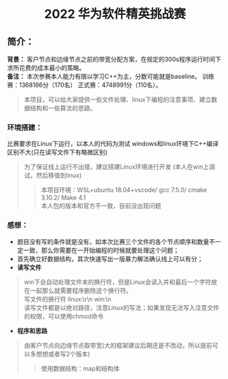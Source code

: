 <h1 align="center">2022&nbsp;华为软件精英挑战赛</h1> 

## 简介：  
__背景：__ 客户节点和边缘节点之前的带宽分配方案，在规定的300s程序运行时间下求所花费的成本最小的策略。  
__备注：__ 本次参赛本人能力有限以学习C++为主，分数可能就是baseline。 训练赛：1368166分（170名） 正式赛：4748991分（110名）。  
>本项目，可以给大家提供一些文件处理、linux下编程的注意事项、建立数据结构和一些算法的思路。   
### 环境搭建：  
比赛要求在Linux下运行，以本人的代码为测试 windows和linux环境下C++编译区别不大(只在读写文件下有略微区别)  
>为了保证线上运行不出错，建议搭建Linux环境进行开发 (本人在win上调试，然后移值到linux)
>> 本项目环境：WSL+ubuntu 18.04+vscode/ gcc 7.5.0/ cmake 3.10.2/ Make 4.1  
>> 本人包的版本和官方不一致，目前没出现问题
### 感想：   
* 题目没有写的条件就是没有，如本次比赛三个文件的各个节点顺序和数量不一定一致，那么你需要在一开始编程的时候就要处理这个问题；
* 首先确立好数据结构，其次快速写出一版暴力解法确认线上可以有分；
* __读写文件__ 
 > win下会自动处理文件末的换行符，但是Linux会读入并和最后一个字符放在一起那么就需要程序删除这个换行符。  
 > 写文件的换行符 linux:\r\n win:\n  
 > 读写文件都是以绝对路径，注意Linux的写法；如果发现无法写入注意文件的权限，可以使用chmod命令  
* __程序和思路__  
> 由客户节点向边缘节点取带宽(大的框架建议后期还是不改动，所以提前可以多想想或者写2个版本)  
> >使用数据结构：map和结构体
> > 
 
